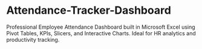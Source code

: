 # Attendance-Tracker-Dashboard
Professional Employee Attendance Dashboard built in Microsoft Excel using Pivot Tables, KPIs, Slicers, and Interactive Charts. Ideal for HR analytics and productivity tracking.
